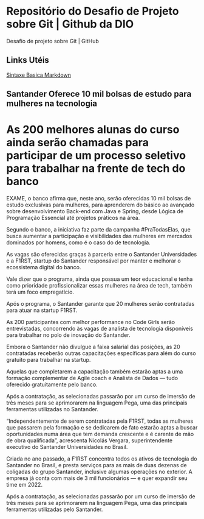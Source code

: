 # Repositório do Desafio de Projeto sobre Git | Github da DIO
Desafio de projeto sobre Git | GitHub

## Links Utéis
[Sintaxe Basica Markdown](https://www.markdownguide.org/basic-syntax/)

## Santander Oferece 10 mil bolsas de estudo para mulheres na tecnologia

# As 200 melhores alunas do curso ainda serão chamadas para participar de um processo seletivo para trabalhar na frente de tech do banco

EXAME, o banco afirma que, neste ano, serão oferecidas 10 mil bolsas de estudo exclusivas para mulheres, para aprenderem do básico ao avançado sobre desenvolvimento Back-end com Java e Spring, desde Lógica de Programação Essencial até projetos práticos na área.

Segundo o banco, a iniciativa faz parte da campanha #PraTodasElas, que busca aumentar a participação e visibilidades das mulheres em mercados dominados por homens, como é o caso do de tecnologia.

As vagas são oferecidas graças à parceria entre o Santander Universidades e a F1RST, startup do Santander responsável por manter e melhorar o ecossistema digital do banco.

Vale dizer que o programa, ainda que possua um teor educacional e tenha como prioridade profissionalizar essas mulheres na área de tech, também terá um foco empregatício.

Após o programa, o Santander garante que 20 mulheres serão contratadas para atuar na startup F1RST.

As 200 participantes com melhor performance no Code Girls serão entrevistadas, concorrendo às vagas de analista de tecnologia disponíveis para trabalhar no polo de inovação do Santander.

Embora o Santander não divulgue a faixa salarial das posições, as 20 contratadas receberão outras capacitações específicas para além do curso gratuito para trabalhar na startup.

Aquelas que completarem a capacitação também estarão aptas a uma formação complementar de Agile coach e Analista de Dados — tudo oferecido gratuitamente pelo banco.

Após a contratação, as selecionadas passarão por um curso de imersão de três meses para se aprimorarem na linguagem Pega, uma das principais ferramentas utilizadas no Santander.

“Independentemente de serem contratadas pela F1RST, todas as mulheres que passarem pela formação e se dedicarem de fato estarão aptas a buscar oportunidades numa área que tem demanda crescente e é carente de mão de obra qualificada”, acrescenta Nicolás Vergara, superintendente executivo do Santander Universidades no Brasil.

Criada no ano passado, a F1RST concentra todos os ativos de tecnologia do Santander no Brasil, e presta serviços para as mais de duas dezenas de coligadas do grupo Santander, inclusive algumas operações no exterior. A empresa já conta com mais de 3 mil funcionários — e quer expandir seu time em 2022.

Após a contratação, as selecionadas passarão por um curso de imersão de três meses para se aprimorarem na linguagem Pega, uma das principais ferramentas utilizadas pelo Santander.